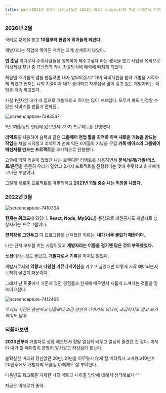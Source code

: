 ```yaml
---
title: path(2021년 회고) title(늦은 2021년 회고) subject(먼 훗날 리더로서 주위사람들을 행복하게 해주고싶다 라는 생각을 했고 사업을 목적으로 이것저것 찾던 중 IT산업의 가치 창출방식에 매력에 빠지게 되었다.) date(2020-02-02)
---
```


### **2020년 2월**

국비로 교육을 받고 **10월부터 현업에 뛰어들게 되었다.**

개발자라는 직업에 뛰어든 계기는 크게 상세하지 않았다.

**먼 훗날** 리더로서 주위사람들을 행복하게 해주고싶다 라는 생각을 했고 사업을 목적으로 이것저것 찾던 중 IT산업의 가치 창출방식에 매력에 빠지게 되었다.

처음엔 호기롭게 앱을 만들려면 내가 알아야겠지? 하며 국비지원을 받아 개발을 시작하게 되었고 현재는 나의 기술이자 내가 좋아하고 자부심을 많이 갖고 있는 개발자라는 직업을 계속 하고있다.

사실 1년차인 내가 내 입으로 개발자라고 하기는 많이 부끄럽다. 모두가 봐도 인정할 수 있는 서비스를 만들기 전까진..

![screencapture-7393567](https://devshon.github.io/blog/images/screencapture-7393567.png)

1년 1개월동안 현업에 있으면서 2가지 프로젝트를 진행했다.

**리액트**를 사용하여 슬랙과 같은 **그룹웨어 현업 툴을 최적화 하며 새로운 기능을 만드는 작업**을 처음 시작했고 리액트가 손에 익은 6개월이 지났을 무렵 **카톡 베이스의 그룹웨어 메신저를 만드는 프로젝트**를 추가적으로 진행했다.

고졸에 딱히 기술이 없었던 나는 트랜디한 리액트를 사용하면서 **분석/설계/개발/테스트/운영**을 온전히 우리가 맡았고 2가지 프로젝트를 진행했다는 것에 뿌듯했고 회사에게 고마운 부분이다.

그렇게 새로운 프로젝트를 마무리하고 **2021년 11월 중순 나는 직장을 나왔다.**

### 2022년 3월

![screencapture-7410308](https://devshon.github.io/blog/images/screencapture.png)

**현재는 위코드**에 와있다. **React, Node, MySQL**을 중심으로 비전공자도 개발자로 성장시키는 프로그램이다.

**전직장을 그만두고** 이 프로그램을 선택했던 이유는, **내가 너무 몰랐기 때문이다.**

나는 단지 코드를 치는 사람이였고 **개발자라는 이름을 걸기엔 많은 것이 부족했었다.**

**노션**이라는것도 몰랐고, **개발자로서 기록**을 하지도 않았다.

개발자로서의 **역량**과 **다양한 커뮤니케이션**을 키우고 싶었지만 어떻게 시작 해야되는지 도저히 몰랐기 때문이다.

그래서 난 **이곳**에서 기존에 있던 경험들과 현재에 배우면서 새롭게 느껴지는 것들을 잘 녹이고싶다.

![screencapture-7412465](https://devshon.github.io/blog/images/screencapture-7412465.png)

_우리의 시간은 충분하고 남들보다 조금 천천히 나아가도 되니까, 조급하지도 말고 포기하지도 말자._

### 되돌아보면

**2020년부터** 개발자로 성장 해오면서 정말 열심히 배우고 열심히 즐겼던 것 같다. 이제야 내가 뭘 해야할지 분명히 알거같고 자신감이 붙는다.

불확실한 미래와 정신없던 20년, 21년을 아무렇지 않게 잘 버텨줘서 고마웠고10년후 20년후에도 개발자의 모습일 나에게도 잘 부탁한다.

다음년도 회고록은 자세한 나의 계획과 나아갈 방향에 대해서 생각해보자 ^^

지금은 이대로가 좋아.
